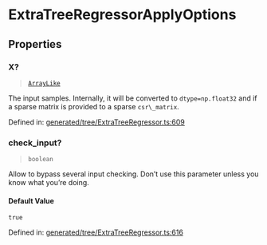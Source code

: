 # ExtraTreeRegressorApplyOptions

## Properties

### X?

> [`ArrayLike`](../types/ArrayLike.md)

The input samples. Internally, it will be converted to `dtype=np.float32` and if a sparse matrix is provided to a sparse `csr\_matrix`.

Defined in:  [generated/tree/ExtraTreeRegressor.ts:609](https://github.com/transitive-bullshit/scikit-learn-ts/blob/92ab806/packages/sklearn/src/generated/tree/ExtraTreeRegressor.ts#L609)

### check\_input?

> `boolean`

Allow to bypass several input checking. Don’t use this parameter unless you know what you’re doing.

#### Default Value

`true`

Defined in:  [generated/tree/ExtraTreeRegressor.ts:616](https://github.com/transitive-bullshit/scikit-learn-ts/blob/92ab806/packages/sklearn/src/generated/tree/ExtraTreeRegressor.ts#L616)
